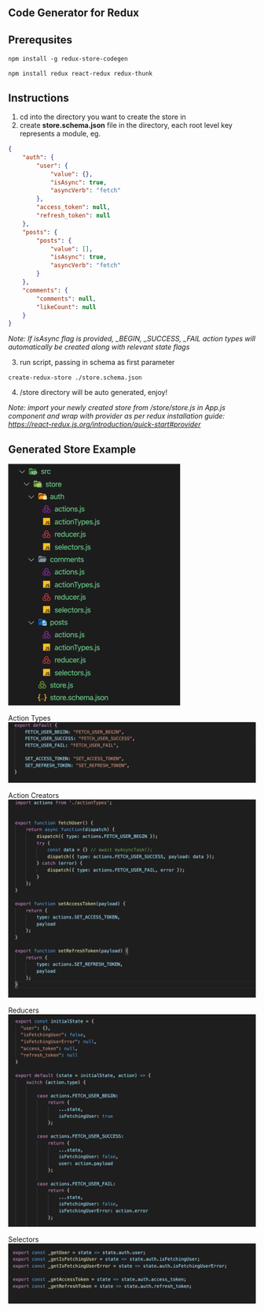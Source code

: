## Code Generator for Redux

## Prerequsites

```
npm install -g redux-store-codegen
```

```
npm install redux react-redux redux-thunk
```

## Instructions

1.  cd into the directory you want to create the store in
2.  create **store.schema.json** file in the directory, each root level key represents a module, eg.

```json
{
	"auth": {
		"user": {
			"value": {},
			"isAsync": true,
			"asyncVerb": "fetch"
		},
		"access_token": null,
		"refresh_token": null
	},
	"posts": {
		"posts": {
			"value": [],
			"isAsync": true,
			"asyncVerb": "fetch"
		}
	},
	"comments": {
		"comments": null,
		"likeCount": null
	}
}
```

_Note: If isAsync flag is provided, \_BEGIN, \_SUCCESS, \_FAIL action types will automatically be created along with relevant state flags_

3.  run script, passing in schema as first parameter

```
create-redux-store ./store.schema.json
```

4.  /store directory will be auto generated, enjoy!

_Note: import your newly created store from /store/store.js in App.js component and wrap with provider as per redux installation guide: <https://react-redux.js.org/introduction/quick-start#provider>_

## Generated Store Example

![alt text](https://github.com/jabirbarber/redux-store-codegen/blob/master/assets/preview_ducks.png)

Action Types
![alt text](https://github.com/jabirbarber/redux-store-codegen/blob/master/assets/preview_actiontypes.png)

Action Creators
![alt text](https://github.com/jabirbarber/redux-store-codegen/blob/master/assets/preview_actioncreators.png)

Reducers
![alt text](https://github.com/jabirbarber/redux-store-codegen/blob/master/assets/preview_reducers.png)

Selectors
![alt text](https://github.com/jabirbarber/redux-store-codegen/blob/master/assets/preview_selectors.png)
